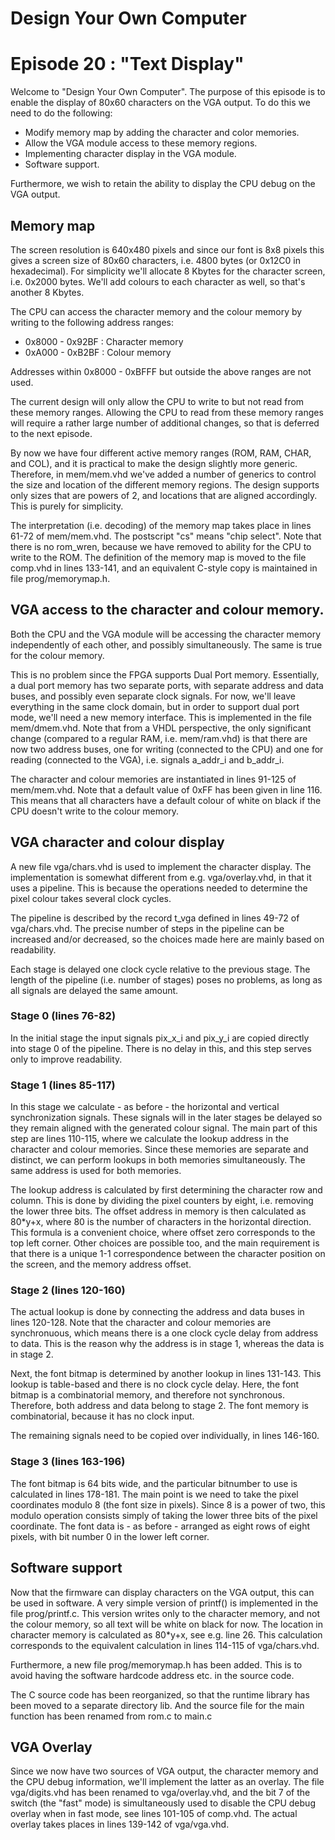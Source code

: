 # Design Your Own Computer
# Episode 20 : "Text Display"

Welcome to "Design Your Own Computer".  The purpose of this episode is to
enable the display of 80x60 characters on the VGA output.
To do this we need to do the following:
* Modify memory map by adding the character and color memories.
* Allow the VGA module access to these memory regions.
* Implementing character display in the VGA module.
* Software support.

Furthermore, we wish to retain the ability to display the CPU debug on the VGA
output.

## Memory map
The screen resolution is 640x480 pixels and since our font is 8x8 pixels this
gives a screen size of 80x60 characters, i.e. 4800 bytes (or 0x12C0 in
hexadecimal).  For simplicity we'll allocate 8 Kbytes for the character screen,
i.e. 0x2000 bytes.  We'll add colours to each character as well, so that's
another 8 Kbytes.

The CPU can access the character memory and the colour memory by writing to the
following address ranges:
* 0x8000 - 0x92BF : Character memory
* 0xA000 - 0xB2BF : Colour memory

Addresses within 0x8000 - 0xBFFF but outside the above ranges are not used.

The current design will only allow the CPU to write to but not read from these
memory ranges.  Allowing the CPU to read from these memory ranges will require
a rather large number of additional changes, so that is deferred to the next
episode.

By now we have four different active memory ranges (ROM, RAM, CHAR, and COL),
and it is practical to make the design slightly more generic. Therefore, in
mem/mem.vhd we've added a number of generics to control the size and location
of the different memory regions. The design supports only sizes that are powers
of 2, and locations that are aligned accordingly. This is purely for
simplicity.

The interpretation (i.e. decoding) of the memory map takes place in lines 61-72
of mem/mem.vhd. The postscript "cs" means "chip select". Note that there is no
rom\_wren, because we have removed to ability for the CPU to write to the ROM.
The definition of the memory map is moved to the file comp.vhd in lines
133-141, and an equivalent C-style copy is maintained in file prog/memorymap.h.

## VGA access to the character and colour memory.
Both the CPU and the VGA module will be accessing the character memory
independently of each other, and possibly simultaneously. The same is true for
the colour memory.

This is no problem since the FPGA supports Dual Port memory.  Essentially, a
dual port memory has two separate ports, with separate address and data buses,
and possibly even separate clock signals. For now, we'll leave everything in
the same clock domain, but in order to support dual port mode, we'll need a new
memory interface. This is implemented in the file mem/dmem.vhd. Note that from
a VHDL perspective, the only significant change (compared to a regular RAM,
i.e. mem/ram.vhd) is that there are now two address buses, one for writing
(connected to the CPU) and one for reading (connected to the VGA), i.e.
signals a\_addr\_i and b\_addr\_i.

The character and colour memories are instantiated in lines 91-125 of mem/mem.vhd.
Note that a default value of 0xFF has been given in line 116. This means that
all characters have a default colour of white on black if the CPU doesn't write
to the colour memory.


## VGA character and colour display
A new file vga/chars.vhd is used to implement the character display. The
implementation is somewhat different from e.g. vga/overlay.vhd, in that it uses
a pipeline. This is because the operations needed to determine the pixel colour takes
several clock cycles.

The pipeline is described by the record t\_vga defined in lines 49-72 of
vga/chars.vhd.  The precise number of steps in the pipeline can be increased
and/or decreased, so the choices made here are mainly based on readability.

Each stage is delayed one clock cycle relative to the previous stage. The
length of the pipeline (i.e. number of stages) poses no problems, as long as
all signals are delayed the same amount.

### Stage 0 (lines 76-82)
In the initial stage the input signals pix\_x\_i and pix\_y\_i are copied
directly into stage 0 of the pipeline. There is no delay in this, and this
step serves only to improve readability.

### Stage 1 (lines 85-117)
In this stage we calculate - as before - the horizontal and vertical
synchronization signals. These signals will in the later stages be delayed so
they remain aligned with the generated colour signal.  The main part of this
step are lines 110-115, where we calculate the lookup address in the character
and colour memories.  Since these memories are separate and distinct, we can
perform lookups in both memories simultaneously. The same address is used for
both memories.

The lookup address is calculated by first determining the character row and
column. This is done by dividing the pixel counters by eight, i.e. removing the
lower three bits. The offset address in memory is then calculated as 80\*y+x,
where 80 is the number of characters in the horizontal direction.  This formula
is a convenient choice, where offset zero corresponds to the top left corner.
Other choices are possible too, and the main requirement is that there is a
unique 1-1 correspondence between the character position on the screen, and the
memory address offset.

### Stage 2 (lines 120-160)
The actual lookup is done by connecting the address and data buses in lines
120-128.  Note that the character and colour memories are synchronuous, which
means there is a one clock cycle delay from address to data. This is the reason
why the address is in stage 1, whereas the data is in stage 2.

Next, the font bitmap is determined by another lookup in lines 131-143. This
lookup is table-based and there is no clock cycle delay.  Here, the font bitmap
is a combinatorial memory, and therefore not synchronous.  Therefore, both
address and data belong to stage 2. The font memory is combinatorial, because
it has no clock input.

The remaining signals need to be copied over individually, in lines 146-160.


### Stage 3 (lines 163-196)
The font bitmap is 64 bits wide, and the particular bitnumber to use is
calculated in lines 178-181. The main point is we need to take the pixel
coordinates modulo 8 (the font size in pixels). Since 8 is a power of two, this
modulo operation consists simply of taking the lower three bits of the
pixel coordinate. The font data is - as before - arranged as eight rows of
eight pixels, with bit number 0 in the lower left corner.

## Software support
Now that the firmware can display characters on the VGA output, this can be
used in software. A very simple version of printf() is implemented in the file
prog/printf.c. This version writes only to the character memory, and not the
colour memory, so all text will be white on black for now.  The location in
character memory is calculated as 80\*y+x, see e.g. line 26. This calculation
corresponds to the equivalent calculation in lines 114-115 of vga/chars.vhd.

Furthermore, a new file prog/memorymap.h has been added. This is to avoid having
the software hardcode address etc. in the source code.

The C source code has been reorganized, so that the runtime library has been
moved to a separate directory lib. And the source file for the main function
has been renamed from rom.c to main.c

## VGA Overlay
Since we now have two sources of VGA output, the character memory and the CPU
debug information, we'll implement the latter as an overlay. The file
vga/digits.vhd has been renamed to vga/overlay.vhd, and the bit 7 of the switch
(the "fast" mode) is simultaneously used to disable the CPU debug overlay when
in fast mode, see lines 101-105 of comp.vhd.  The actual overlay takes places
in lines 139-142 of vga/vga.vhd.


